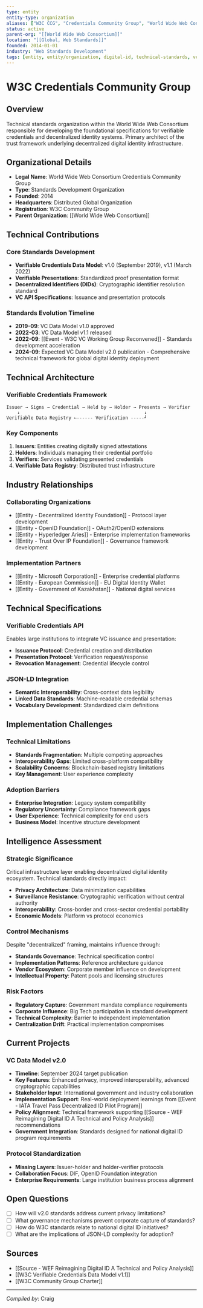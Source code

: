 ```yaml
---
type: entity
entity-type: organization
aliases: ["W3C CCG", "Credentials Community Group", "World Wide Web Consortium Credentials Group"]
status: active
parent-org: "[[World Wide Web Consortium]]"
location: "[[Global, Web Standards]]"
founded: 2014-01-01
industry: "Web Standards Development"
tags: [entity, entity/organization, digital-id, technical-standards, verifiable-credentials]
---
```


# W3C Credentials Community Group

## Overview
Technical standards organization within the World Wide Web Consortium responsible for developing the foundational specifications for verifiable credentials and decentralized identity systems. Primary architect of the trust framework underlying decentralized digital identity infrastructure.

## Organizational Details
- **Legal Name**: World Wide Web Consortium Credentials Community Group
- **Type**: Standards Development Organization
- **Founded**: 2014
- **Headquarters**: Distributed Global Organization
- **Registration**: W3C Community Group
- **Parent Organization**: [[World Wide Web Consortium]]

## Technical Contributions

### Core Standards Development
- **Verifiable Credentials Data Model**: v1.0 (September 2019), v1.1 (March 2022)
- **Verifiable Presentations**: Standardized proof presentation format
- **Decentralized Identifiers (DIDs)**: Cryptographic identifier resolution standard
- **VC API Specifications**: Issuance and presentation protocols

### Standards Evolution Timeline
- **2019-09**: VC Data Model v1.0 approved
- **2022-03**: VC Data Model v1.1 released
- **2022-09**: [[Event - W3C VC Working Group Reconvened]] - Standards development acceleration
- **2024-09**: Expected VC Data Model v2.0 publication - Comprehensive technical framework for global digital identity deployment

## Technical Architecture

### Verifiable Credentials Framework
```
Issuer → Signs → Credential → Held by → Holder → Presents → Verifier
    ↓                                              ↓
Verifiable Data Registry ←------ Verification -----┘
```

### Key Components
1. **Issuers**: Entities creating digitally signed attestations
2. **Holders**: Individuals managing their credential portfolio
3. **Verifiers**: Services validating presented credentials
4. **Verifiable Data Registry**: Distributed trust infrastructure

## Industry Relationships

### Collaborating Organizations
- [[Entity - Decentralized Identity Foundation]] - Protocol layer development
- [[Entity - OpenID Foundation]] - OAuth2/OpenID extensions
- [[Entity - Hyperledger Aries]] - Enterprise implementation frameworks
- [[Entity - Trust Over IP Foundation]] - Governance framework development

### Implementation Partners
- [[Entity - Microsoft Corporation]] - Enterprise credential platforms
- [[Entity - European Commission]] - EU Digital Identity Wallet
- [[Entity - Government of Kazakhstan]] - National digital services

## Technical Specifications

### Verifiable Credentials API
Enables large institutions to integrate VC issuance and presentation:
- **Issuance Protocol**: Credential creation and distribution
- **Presentation Protocol**: Verification request/response
- **Revocation Management**: Credential lifecycle control

### JSON-LD Integration
- **Semantic Interoperability**: Cross-context data legibility
- **Linked Data Standards**: Machine-readable credential schemas
- **Vocabulary Development**: Standardized claim definitions

## Implementation Challenges

### Technical Limitations
- **Standards Fragmentation**: Multiple competing approaches
- **Interoperability Gaps**: Limited cross-platform compatibility
- **Scalability Concerns**: Blockchain-based registry limitations
- **Key Management**: User experience complexity

### Adoption Barriers
- **Enterprise Integration**: Legacy system compatibility
- **Regulatory Uncertainty**: Compliance framework gaps
- **User Experience**: Technical complexity for end users
- **Business Model**: Incentive structure development

## Intelligence Assessment

### Strategic Significance
Critical infrastructure layer enabling decentralized digital identity ecosystem. Technical standards directly impact:
- **Privacy Architecture**: Data minimization capabilities
- **Surveillance Resistance**: Cryptographic verification without central authority
- **Interoperability**: Cross-border and cross-sector credential portability
- **Economic Models**: Platform vs protocol economics

### Control Mechanisms
Despite "decentralized" framing, maintains influence through:
- **Standards Governance**: Technical specification control
- **Implementation Patterns**: Reference architecture guidance
- **Vendor Ecosystem**: Corporate member influence on development
- **Intellectual Property**: Patent pools and licensing structures

### Risk Factors
- **Regulatory Capture**: Government mandate compliance requirements
- **Corporate Influence**: Big Tech participation in standard development
- **Technical Complexity**: Barrier to independent implementation
- **Centralization Drift**: Practical implementation compromises

## Current Projects

### VC Data Model v2.0
- **Timeline**: September 2024 target publication
- **Key Features**: Enhanced privacy, improved interoperability, advanced cryptographic capabilities
- **Stakeholder Input**: International government and industry collaboration
- **Implementation Support**: Real-world deployment learnings from [[Event - IATA Travel Pass Decentralized ID Pilot Program]]
- **Policy Alignment**: Technical framework supporting [[Source - WEF Reimagining Digital ID A Technical and Policy Analysis]] recommendations
- **Government Integration**: Standards designed for national digital ID program requirements

### Protocol Standardization
- **Missing Layers**: Issuer-holder and holder-verifier protocols
- **Collaboration Focus**: DIF, OpenID Foundation integration
- **Enterprise Requirements**: Large institution business process alignment

## Open Questions
- [ ] How will v2.0 standards address current privacy limitations?
- [ ] What governance mechanisms prevent corporate capture of standards?
- [ ] How do W3C standards relate to national digital ID initiatives?
- [ ] What are the implications of JSON-LD complexity for adoption?

## Sources
- [[Source - WEF Reimagining Digital ID A Technical and Policy Analysis]]
- [[W3C Verifiable Credentials Data Model v1.1]]
- [[W3C Community Group Charter]]

---
*Compiled by*: Craig
